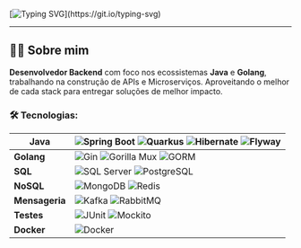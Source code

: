 [![Typing SVG](https://readme-typing-svg.herokuapp.com/?color=FF0000&size=35&center=true&vCenter=true&width=1000&lines=Olá,+seja+bem-vindo+ao+meu+GitHub!;Eu+sou+Gustavo,+Desenvolvedor+Backend+💻;)](https://git.io/typing-svg)

---

## 👨‍💻 Sobre mim

**Desenvolvedor Backend** com foco nos ecossistemas **Java** e **Golang**, trabalhando na construção de APIs e Microserviços. Aproveitando o melhor de cada stack para entregar soluções de melhor impacto.

### 🛠️ Tecnologias:


| **Java**          | ![Spring Boot](https://img.shields.io/badge/-Spring%20Boot-6DB33F?logo=spring&logoColor=white) ![Quarkus](https://img.shields.io/badge/-Quarkus-5E4B8B?logo=quarkus&logoColor=white) ![Hibernate](https://img.shields.io/badge/-Hibernate-59666C?logo=hibernate&logoColor=white) ![Flyway](https://img.shields.io/badge/-Flyway-007C92?logo=flyway&logoColor=white) |
|-------------------|-----------------------------------------------------------|
| **Golang**        | ![Gin](https://img.shields.io/badge/-Gin-00B58C?logo=go&logoColor=white) ![Gorilla Mux](https://img.shields.io/badge/-Gorilla%20Mux-8B7C57?logo=go&logoColor=white) ![GORM](https://img.shields.io/badge/-GORM-5A2C6C?logo=gorm&logoColor=white) |
| **SQL**           | ![SQL Server](https://img.shields.io/badge/-SQL%20Server-CC2927?logo=microsoftsqlserver&logoColor=white) ![PostgreSQL](https://img.shields.io/badge/-PostgreSQL-336791?logo=postgresql&logoColor=white) |
| **NoSQL**         | ![MongoDB](https://img.shields.io/badge/-MongoDB-47A248?logo=mongodb&logoColor=white) ![Redis](https://img.shields.io/badge/-Redis-DC382D?logo=redis&logoColor=white) |
| **Mensageria**    | ![Kafka](https://img.shields.io/badge/-Kafka-231F20?logo=apachekafka&logoColor=white) ![RabbitMQ](https://img.shields.io/badge/-RabbitMQ-FF6600?logo=rabbitmq&logoColor=white) |
| **Testes**        | ![JUnit](https://img.shields.io/badge/-JUnit-25A162?logo=junit5&logoColor=white) ![Mockito](https://img.shields.io/badge/-Mockito-8B6AD9?logo=mockito&logoColor=white) |
| **Docker**        | ![Docker](https://img.shields.io/badge/-Docker-2496ED?logo=docker&logoColor=white) |
